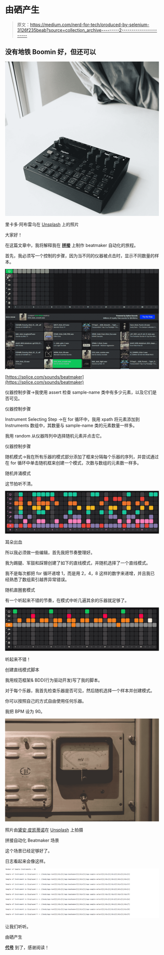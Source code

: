 # 由硒产生

> 原文：<https://medium.com/nerd-for-tech/produced-by-selenium-3126f235beab?source=collection_archive---------2----------------------->

## 没有地铁 Boomin 好，但还可以

![](img/18e6609e42076ac7ae513556b92bf3bd.png)

里卡多·阿布雷乌在 [Unsplash](https://unsplash.com?utm_source=medium&utm_medium=referral) 上的照片

大家好！

在这篇文章中，我将解释我在 [**拼接**](https://splice.com/sounds/beatmaker) 上制作 beatmaker 自动化的旅程。

首先，我必须写一个控制的步骤，因为当不同的仪器被点击时，显示不同数量的样本。

![](img/4d67e168f36da2e7bfd161ef85bfb204.png)

[https://splice.com/sounds/beatmaker](https://splice.com/sounds/beatmaker)

仪器控制步骤->我使用 assert 检查 sample-name 类中有多少元素，以及它们是否可见。

仪器控制步骤

Instrument Selecting Step ->在 for 循环中，我用 xpath 将元素添加到 Instruments 数组中，其数量与 sample-name 类的元素数量一样多。

我用 random 从仪器阵列中选择随机元素并点击它。

仪器控制步骤

随机模式->我在所有乐器的模式部分添加了框来分隔每个乐器的序列，并尝试通过在 for 循环中单击随机框来创建一个模式，次数与数组的元素数一样多。

随机井涌模式

这节拍听不清。

![](img/f9df4004550fa7b2fda948b185355a3c.png)

耳朵出血

所以我必须做一些编辑，首先我把节奏整理好。

我为踢腿、军鼓和踩镲创建了如下的直线模式，并随机选择了一个直线模式。

我不是每次都把 for 循环递增 1，而是用 2，4，8 这样的数字来递增，并且我已经熟悉了数组索引越界异常错误。

随机直圈套模式

有一个听起来不错的节奏，在模式中听几遍其余的乐器就足够了。

![](img/b262791e4f867869a218a2a5b50f380e.png)

听起来不错！

创建直线模式脚本

我用规范框架& BDD(行为驱动开发)写了我的脚本。

对于每个乐器，我首先检查乐器是否可见，然后随机选择一个样本并创建模式。

你可以按照自己的方式自由使用任何乐器。

我把 BPM 设为 90。

![](img/4bdb532108df706d9aa16379c5b131c2.png)

照片由[黛安·皮凯蒂诺](https://unsplash.com/@diane_soko?utm_source=medium&utm_medium=referral)在 [Unsplash](https://unsplash.com?utm_source=medium&utm_medium=referral) 上拍摄

拼接自动化 Beatmaker 场景

这个场景已经足够好了。

日志看起来会像这样。

![](img/d8253bccae0eb93b336a302817cab2a9.png)

让我们听听。

由硒产生

[**代号**](https://github.com/emresharp/Produced-by-Selenium) 到了，感谢阅读！